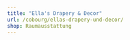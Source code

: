 ```yaml
---
title: "Ella's Drapery & Decor"
url: /cobourg/ellas-drapery-und-decor/
shop: Raumausstattung
---
```

